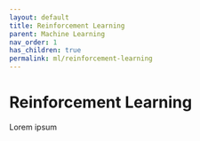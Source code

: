 ```yaml
---
layout: default
title: Reinforcement Learning
parent: Machine Learning
nav_order: 1
has_children: true
permalink: ml/reinforcement-learning
---
```


# Reinforcement Learning

Lorem ipsum